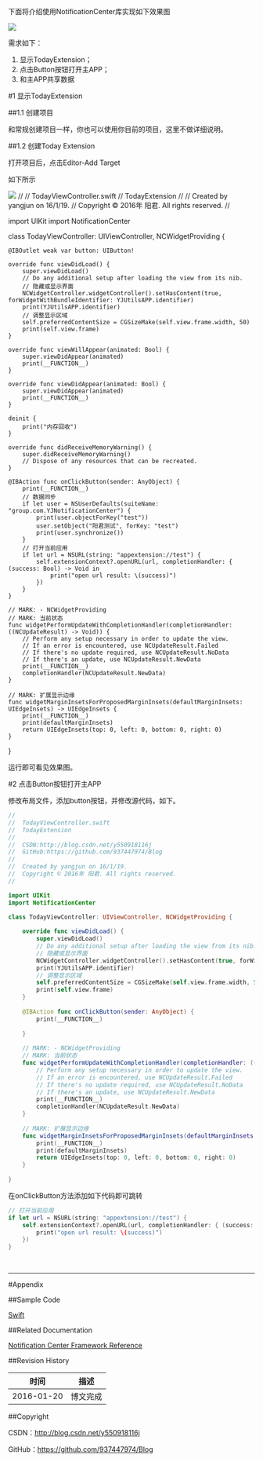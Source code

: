 下面将介绍使用NotificationCenter库实现如下效果图

![](https://raw.githubusercontent.com/937447974/Blog/master/Resources/2016012001.jpg)

需求如下：

1. 显示TodayExtension；
2. 点击Button按钮打开主APP；
3. 和主APP共享数据

#1 显示TodayExtension

##1.1 创建项目

和常规创建项目一样，你也可以使用你目前的项目，这里不做详细说明。

##1.2 创建Today Extension

打开项目后，点击Editor-Add Target

如下所示

![](https://raw.githubusercontent.com/937447974/Blog/master/Resources/2016012004.png)
//
//  TodayViewController.swift
//  TodayExtension
//
//  Created by yangjun on 16/1/19.
//  Copyright © 2016年 阳君. All rights reserved.
//

import UIKit
import NotificationCenter

class TodayViewController: UIViewController, NCWidgetProviding {
    
    @IBOutlet weak var button: UIButton!
    
    override func viewDidLoad() {
        super.viewDidLoad()
        // Do any additional setup after loading the view from its nib.
        // 隐藏或显示界面
        NCWidgetController.widgetController().setHasContent(true, forWidgetWithBundleIdentifier: YJUtilsAPP.identifier)
        print(YJUtilsAPP.identifier)
        // 调整显示区域
        self.preferredContentSize = CGSizeMake(self.view.frame.width, 50)
        print(self.view.frame)
    }
    
    override func viewWillAppear(animated: Bool) {
        super.viewDidAppear(animated)
        print(__FUNCTION__)
    }
    
    override func viewDidAppear(animated: Bool) {
        super.viewDidAppear(animated)
        print(__FUNCTION__)
    }
    
    deinit {
        print("内存回收")
    }
    
    override func didReceiveMemoryWarning() {
        super.didReceiveMemoryWarning()
        // Dispose of any resources that can be recreated.
    }
    
    @IBAction func onClickButton(sender: AnyObject) {
        print(__FUNCTION__)
        // 数据同步
        if let user = NSUserDefaults(suiteName: "group.com.YJNotificationCenter") {
            print(user.objectForKey("test"))
            user.setObject("阳君测试", forKey: "test")
            print(user.synchronize())
        }
        // 打开当前应用
        if let url = NSURL(string: "appextension://test") {
            self.extensionContext?.openURL(url, completionHandler: { (success: Bool) -> Void in
                print("open url result: \(success)")
            })
        }
    }
    
    // MARK: - NCWidgetProviding
    // MARK: 当前状态
    func widgetPerformUpdateWithCompletionHandler(completionHandler: ((NCUpdateResult) -> Void)) {
        // Perform any setup necessary in order to update the view.
        // If an error is encountered, use NCUpdateResult.Failed
        // If there's no update required, use NCUpdateResult.NoData
        // If there's an update, use NCUpdateResult.NewData
        print(__FUNCTION__)
        completionHandler(NCUpdateResult.NewData)
    }
    
    // MARK: 扩展显示边缘
    func widgetMarginInsetsForProposedMarginInsets(defaultMarginInsets: UIEdgeInsets) -> UIEdgeInsets {
        print(__FUNCTION__)
        print(defaultMarginInsets)
        return UIEdgeInsets(top: 0, left: 0, bottom: 0, right: 0)
    }
    
}

运行即可看见效果图。

#2 点击Button按钮打开主APP

修改布局文件，添加button按钮，并修改源代码，如下。

```swift
//
//  TodayViewController.swift
//  TodayExtension
//
//  CSDN:http://blog.csdn.net/y550918116j
//  GitHub:https://github.com/937447974/Blog
//
//  Created by yangjun on 16/1/19.
//  Copyright © 2016年 阳君. All rights reserved.
//

import UIKit
import NotificationCenter

class TodayViewController: UIViewController, NCWidgetProviding {
        
    override func viewDidLoad() {
        super.viewDidLoad()
        // Do any additional setup after loading the view from its nib.
        // 隐藏或显示界面
        NCWidgetController.widgetController().setHasContent(true, forWidgetWithBundleIdentifier: YJUtilsAPP.identifier)
        print(YJUtilsAPP.identifier)
        // 调整显示区域
        self.preferredContentSize = CGSizeMake(self.view.frame.width, 50)
        print(self.view.frame)
    }
    
    @IBAction func onClickButton(sender: AnyObject) {
        print(__FUNCTION__)
    
    }
    
    // MARK: - NCWidgetProviding
    // MARK: 当前状态
    func widgetPerformUpdateWithCompletionHandler(completionHandler: ((NCUpdateResult) -> Void)) {
        // Perform any setup necessary in order to update the view.
        // If an error is encountered, use NCUpdateResult.Failed
        // If there's no update required, use NCUpdateResult.NoData
        // If there's an update, use NCUpdateResult.NewData
        print(__FUNCTION__)
        completionHandler(NCUpdateResult.NewData)
    }
    
    // MARK: 扩展显示边缘
    func widgetMarginInsetsForProposedMarginInsets(defaultMarginInsets: UIEdgeInsets) -> UIEdgeInsets {
        print(__FUNCTION__)
        print(defaultMarginInsets)
        return UIEdgeInsets(top: 0, left: 0, bottom: 0, right: 0)
    }
    
}
```

在onClickButton方法添加如下代码即可跳转

```swift
// 打开当前应用
if let url = NSURL(string: "appextension://test") {
    self.extensionContext?.openURL(url, completionHandler: { (success: Bool) -> Void in
        print("open url result: \(success)")
    })
}
```



&#160;

----------

#Appendix

##Sample Code

[Swift](https://github.com/937447974/Swift)

##Related Documentation

[Notification Center Framework Reference](https://developer.apple.com/library/ios/documentation/NotificationCenter/Reference/NotificationCenter_Framework/index.html)

##Revision History

| 时间 | 描述 |
| ---- | ---- |
| 2016-01-20 | 博文完成 |

##Copyright

CSDN：http://blog.csdn.net/y550918116j

GitHub：https://github.com/937447974/Blog